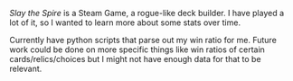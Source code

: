 *Slay the Spire* is a Steam Game, a rogue-like deck builder.
I have played a lot of it, so I wanted to learn more about some stats over time.

Currently have python scripts that parse out my win ratio for me. Future work could be done on more specific things like win ratios of certain cards/relics/choices but I might not have enough data for that to be relevant.
